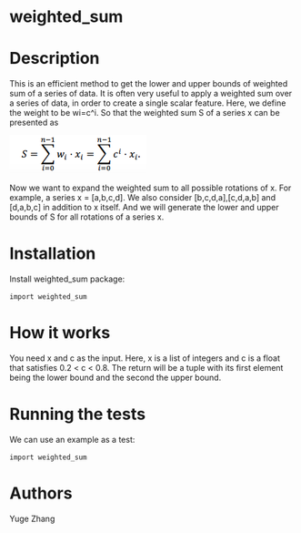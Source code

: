 # weighted_sum
Description
================
This is an efficient method to get the lower and upper bounds of weighted sum of a series of data.
It is often very useful to apply a weighted sum over a series of data, in order to create a single scalar feature. Here, we define the weight to be wi=c^i. So that the weighted sum S of a series x can be presented as 

![](formula1.png) 

Now we want to expand the weighted sum to all possible rotations of x. For example, a series x = [a,b,c,d]. We also consider [b,c,d,a],[c,d,a,b] and [d,a,b,c] in addition to x itself. And we will generate the lower and upper bounds of S for all rotations of a series x.

Installation
================
Install weighted_sum package:
```
import weighted_sum
```
How it works
================
You need x and c as the input. Here, x is a list of integers and c is a float that satisfies 0.2 < c < 0.8.
The return will be a tuple with its first element being the lower bound and the second the upper bound.

Running the tests
================
We can use an example as a test:
```
import weighted_sum
```
Authors
================
Yuge Zhang


 
